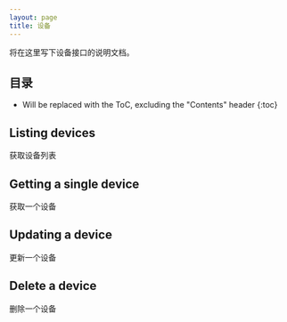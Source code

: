 ```yaml
---
layout: page
title: 设备
---
```


将在这里写下设备接口的说明文档。

## 目录

* Will be replaced with the ToC, excluding the "Contents" header
{:toc}

## Listing devices

获取设备列表

## Getting a single device

获取一个设备

## Updating a device

更新一个设备

## Delete a device

删除一个设备
